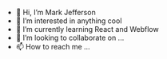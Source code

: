 - 👋 Hi, I’m Mark Jefferson
- 👀 I’m interested in anything cool
- 🌱 I’m currently learning React and Webflow
- 💞️ I’m looking to collaborate on ...
- 📫 How to reach me ...

<!---
emjwey/emjwey is a ✨ special ✨ repository because its `README.md` (this file) appears on your GitHub profile.
You can click the Preview link to take a look at your changes.
--->

